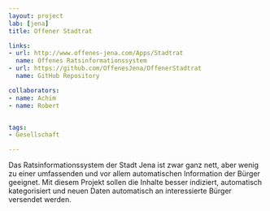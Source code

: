 ```yaml
---
layout: project
lab: [jena]
title: Offener Stadtrat

links:
- url: http://www.offenes-jena.com/Apps/Stadtrat
  name: Offenes Ratsinformationssystem
- url: https://github.com/OffenesJena/OffenerStadtrat
  name: GitHub Repository

collaborators:
- name: Achim
- name: Robert


tags:
- Gesellschaft

---
```


Das Ratsinformationssystem der Stadt Jena ist zwar ganz nett, aber wenig zu einer umfassenden und vor allem automatischen Information der Bürger geeignet.
Mit diesem Projekt sollen die Inhalte besser indiziert, automatisch kategorisiert und neuen Daten automatisch an interessierte Bürger versendet werden.
